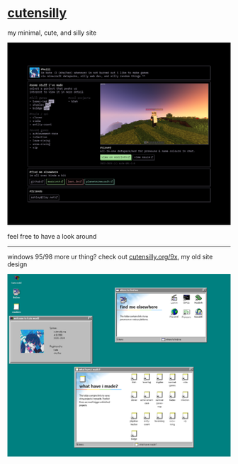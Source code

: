 # [cutensilly](https://cutensilly.org)
my minimal, cute, and silly site

![image](img/preview.png)

feel free to have a look around

---

windows 95/98 more ur thing? check out [cutensilly.org/9x](https://cutensilly.org/9x), my old site design

![image](9x/img/preview.png)